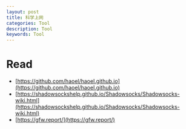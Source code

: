 ```yaml
---
layout: post
title: 科学上网
categories: Tool
description: Tool
keywords: Tool
---
```


# Read

- [https://github.com/haoel/haoel.github.io](https://github.com/haoel/haoel.github.io)
- [https://shadowsockshelp.github.io/Shadowsocks/Shadowsocks-wiki.html](https://shadowsockshelp.github.io/Shadowsocks/Shadowsocks-wiki.html)
- [https://gfw.report/](https://gfw.report/)
